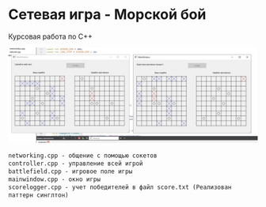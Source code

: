 # Сетевая игра - Морской бой

Курсовая работа по C++

![game icon](https://raw.githubusercontent.com/Dismeat/SeaKnight/master/image.jpg)

```
networking.cpp - общение с помощью сокетов
controller.cpp - управление всей игрой
battlefield.cpp - игровое поле игры
mainwindow.cpp - окно игры
scorelogger.cpp - учет победителей в файл score.txt (Реализован паттерн синглтон)
```